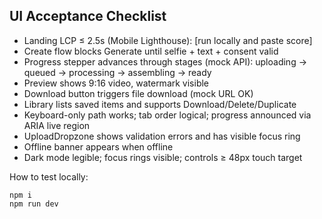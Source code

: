 ## UI Acceptance Checklist

- Landing LCP ≤ 2.5s (Mobile Lighthouse): [run locally and paste score]
- Create flow blocks Generate until selfie + text + consent valid
- Progress stepper advances through stages (mock API): uploading → queued → processing → assembling → ready
- Preview shows 9:16 video, watermark visible
- Download button triggers file download (mock URL OK)
- Library lists saved items and supports Download/Delete/Duplicate
- Keyboard-only path works; tab order logical; progress announced via ARIA live region
- UploadDropzone shows validation errors and has visible focus ring
- Offline banner appears when offline
- Dark mode legible; focus rings visible; controls ≥ 48px touch target

How to test locally:

```
npm i
npm run dev
```


